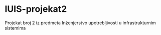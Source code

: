 # IUIS-projekat2
Projekat broj 2 iz predmeta Inženjerstvo upotrebljivosti u infrastrukturnim sistemima
